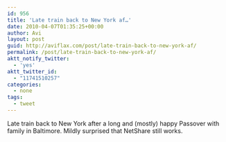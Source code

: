 ```yaml
---
id: 956
title: 'Late train back to New York af…'
date: 2010-04-07T01:35:25+00:00
author: Avi
layout: post
guid: http://aviflax.com/post/late-train-back-to-new-york-af/
permalink: /post/late-train-back-to-new-york-af/
aktt_notify_twitter:
  - 'yes'
aktt_twitter_id:
  - "11741510257"
categories:
  - none
tags:
  - tweet
---
```

Late train back to New York after a long and (mostly) happy Passover with family in Baltimore. Mildly surprised that NetShare still works.